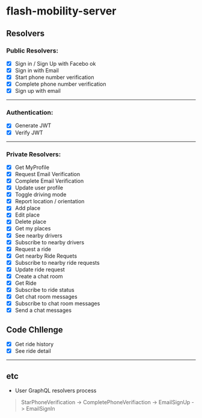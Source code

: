 # flash-mobility-server

## Resolvers

### Public Resolvers:

-   [x] Sign in / Sign Up with Facebo ok
-   [x] Sign in with Email
-   [x] Start phone number verification
-   [x] Complete phone number verification
-   [x] Sign up with email

---

### Authentication: 

-   [x] Generate JWT
-   [x] Verify JWT

--- 

### Private Resolvers:

-   [x] Get MyProfile
-   [x] Request Email Verification
-   [x] Complete Email Verification
-   [x] Update user profile
-   [x] Toggle driving mode
-   [x] Report location / orientation
-   [x] Add place
-   [x] Edit place
-   [x] Delete place
-   [x] Get my places
-   [x] See nearby drivers
-   [x] Subscribe to nearby drivers
-   [x] Request a ride
-   [x] Get nearby Ride Requets
-   [x] Subscribe to nearby ride requests
-   [x] Update ride request
-   [x] Create a chat room
-   [x] Get Ride
-   [x] Subscribe to ride status
-   [x] Get chat room messages
-   [x] Subscribe to chat room messages
-   [x] Send a chat messages

## Code Chllenge

-   [x] Get ride history
-   [x] See ride detail

--- 

## etc
* User GraphQL resolvers process
> StarPhoneVerification -> CompletePhoneVerifiaction -> EmailSignUp -> EmailSignIn
